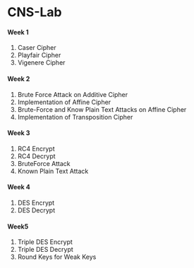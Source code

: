 # CNS-Lab

#### Week 1
1.	Caser Cipher
2.	Playfair Cipher
3.	Vigenere Cipher

#### Week 2
1. Brute Force Attack on Additive Cipher
2. Implementation of Affine Cipher
3. Brute-Force and Know Plain Text Attacks on Affine Cipher
4. Implementation of Transposition Cipher


#### Week 3
1. RC4 Encrypt
2. RC4 Decrypt
3. BruteForce Attack
4. Known Plain Text Attack

#### Week 4
1. DES Encrypt 
3. DES Decrypt

#### Week5 
1. Triple DES Encrypt
2. Triple DES Decrypt
3. Round Keys for Weak Keys
